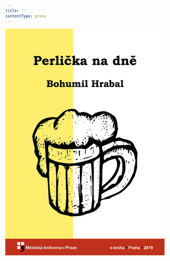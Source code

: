 ```yaml
---
title: ''
contentType: prose
---
```


![obalka_perlicka_na_dne.jpg](./resources/obalka_perlicka_na_dne_fmt.jpeg)
